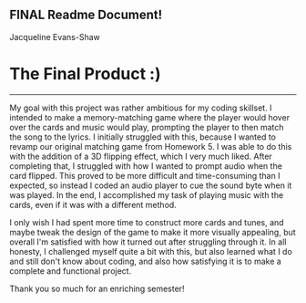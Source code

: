 ## FINAL Readme Document!
Jacqueline Evans-Shaw

# The Final Product :)
---

My goal with this project was rather ambitious for my coding skillset. I intended to make a memory-matching game where the player would hover over the cards and music would play, prompting the player to then match the song to the lyrics.
I initially struggled with this, because I wanted to revamp our original matching game from Homework 5. I was able to do this with the addition of a 3D flipping effect, which I very much liked. After completing that, I struggled with how I wanted to prompt audio when the card flipped. This proved to be more difficult and time-consuming than I expected, so instead I coded an audio player to cue the sound byte when it was played. In the end, I accomplished my task of playing music with the cards, even if it was with a different method.

I only wish I had spent more time to construct more cards and tunes, and maybe tweak the design of the game to make it more visually appealing, but overall I'm satisfied with how it turned out after struggling through it. In all honesty, I challenged myself quite a bit with this, but also learned what I do and still don't know about coding, and also how satisfying it is to make a complete and functional project.

Thank you so much for an enriching semester!
